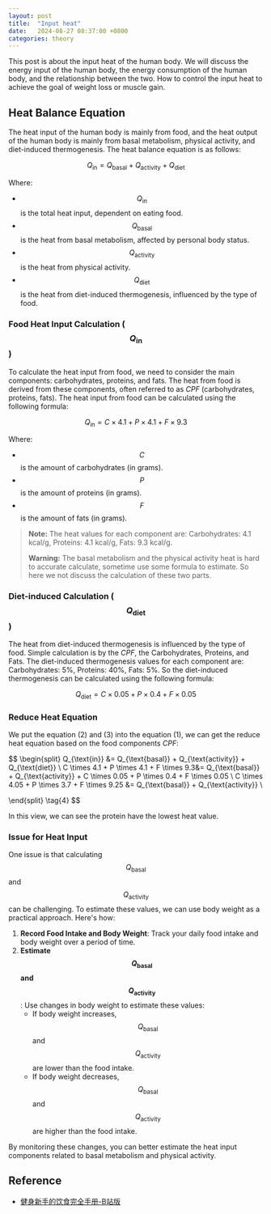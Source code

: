 ```yaml
---
layout: post
title:  "Input heat"
date:   2024-08-27 08:37:00 +0800
categories: theory 
---
```


This post is about the input heat of the human body. We will discuss the energy input of the human body, the energy consumption of the human body, and the relationship between the two. How to control the input heat to achieve the goal of weight loss or muscle gain.

## Heat Balance Equation

The heat input of the human body is mainly from food, and the heat output of the human body is mainly from basal metabolism, physical activity, and diet-induced thermogenesis. The heat balance equation is as follows:

$$
Q_{\text{in}} = Q_{\text{basal}} + Q_{\text{activity}} + Q_{\text{diet}} \tag{1}
$$

Where:

- $$ Q_{\text{in}} $$ is the total heat input, dependent on eating food.
- $$ Q_{\text{basal}} $$ is the heat from basal metabolism, affected by personal body status.
- $$ Q_{\text{activity}} $$ is the heat from physical activity.
- $$ Q_{\text{diet}} $$ is the heat from diet-induced thermogenesis, influenced by the type of food.

### Food Heat Input Calculation ($$Q_{\text{in}}$$)

To calculate the heat input from food, we need to consider the main components: carbohydrates, proteins, and fats. The heat from food is derived from these components, often referred to as *CPF* (carbohydrates, proteins, fats). The heat input from food can be calculated using the following formula:

$$
Q_{\text{in}} = C \times 4.1 + P \times 4.1 + F \times 9.3 \tag{2}
$$

Where:

- $$C$$ is the amount of carbohydrates (in grams).
- $$P$$ is the amount of proteins (in grams).
- $$F$$ is the amount of fats (in grams).

> **Note:** The heat values for each component are: Carbohydrates: 4.1 kcal/g, Proteins: 4.1 kcal/g, Fats: 9.3 kcal/g.
>
> **Warning:** The basal metabolism and the physical activity heat is hard to accurate calculate, sometime use some formula to estimate. So here we not discuss the calculation of these two parts.

### Diet-induced Calculation ($$Q_{\text{diet}}$$)

The heat from diet-induced thermogenesis is influenced by the type of food. Simple calculation is by the *CPF*, the Carbohydrates, Proteins, and Fats. The diet-induced thermogenesis values for each component are: Carbohydrates: 5%, Proteins: 40%, Fats: 5%. So the diet-induced thermogenesis can be calculated using the following formula:

$$ Q_{\text{diet}} = C \times 0.05 + P \times 0.4 + F \times 0.05 \tag{3} $$

### Reduce Heat Equation

We put the equation (2) and (3) into the equation (1), we can get the reduce heat equation based on the food components *CPF*:

$$
\begin{split}
Q_{\text{in}} &= Q_{\text{basal}} + Q_{\text{activity}} + Q_{\text{diet}} \\
C \times 4.1 + P \times 4.1 + F \times 9.3&= Q_{\text{basal}} + Q_{\text{activity}} + C \times 0.05 + P \times 0.4 + F \times 0.05 \\
C \times 4.05 + P \times 3.7 + F \times 9.25 &= Q_{\text{basal}} + Q_{\text{activity}} \\

\end{split} \tag{4}
$$

In this view, we can see the protein have the lowest heat value.

### Issue for Heat Input

One issue is that calculating $$Q_{\text{basal}}$$ and $$Q_{\text{activity}}$$ can be challenging. To estimate these values, we can use body weight as a practical approach. Here's how:

1. **Record Food Intake and Body Weight**: Track your daily food intake and body weight over a period of time.
2. **Estimate $$Q_{\text{basal}}$$ and $$Q_{\text{activity}}$$**: Use changes in body weight to estimate these values:
   - If body weight increases, $$Q_{\text{basal}}$$ and $$Q_{\text{activity}}$$ are lower than the food intake.
   - If body weight decreases, $$Q_{\text{basal}}$$ and $$Q_{\text{activity}}$$ are higher than the food intake.

By monitoring these changes, you can better estimate the heat input components related to basal metabolism and physical activity.

## Reference

- [健身新手的饮食完全手册-B站版](https://www.bilibili.com/video/BV1yX4y1q7LP/)
